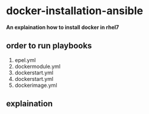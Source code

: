 # docker-installation-ansible
**An explaination how to install docker in rhel7**

## order to run playbooks

1. epel.yml
2. dockermodule.yml
3. dockerstart.yml
4. dockerstart.yml
5. dockerimage.yml

## explaination
